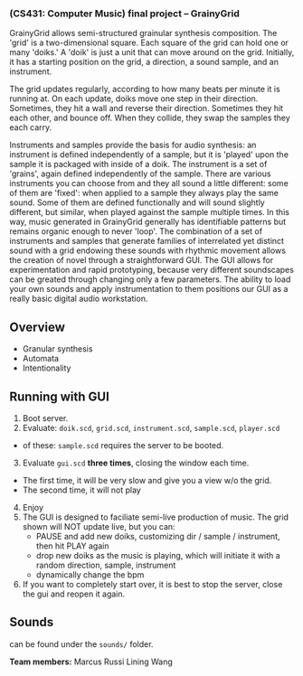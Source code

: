 ### (CS431: Computer Music) final project – GrainyGrid

GrainyGrid allows semi-structured grainular synthesis composition. The 'grid' is a two-dimensional square. Each square of the grid can hold one or many 'doiks.' A 'doik' is just a unit that can move around on the grid. Initially, it has a starting position on the grid, a direction, a sound sample, and an instrument.

The grid updates regularly, according to how many beats per minute it is running at. On each update, doiks move one step in their direction. Sometimes, they hit a wall and reverse their direction. Sometimes they hit each other, and bounce off. When they collide, they swap the samples they each carry.

Instruments and samples provide the basis for audio synthesis: an instrument is defined independently of a sample, but it is 'played' upon the sample it is packaged with inside of a doik. The instrument is a set of 'grains', again defined independently of the sample. There are various instruments you can choose from and they all sound a little different: some of them are 'fixed': when applied to a sample they always play the same sound. Some of them are defined functionally and will sound slightly different, but similar, when played against the sample multiple times. In this way, music generated in GrainyGrid generally has identifiable patterns but remains organic enough to never 'loop'. The combination of a set of instruments and samples that generate families of interrelated yet distinct sound with a grid endowing these sounds with rhythmic movement allows the creation of novel through a straightforward GUI. The GUI allows for experimentation and rapid prototyping, because very different soundscapes can be greated through changing only a few parameters. The ability to load your own sounds and apply instrumentation to them positions our GUI as a really basic digital audio workstation.

## Overview
- Granular synthesis
- Automata
- Intentionality

## Running with GUI

1. Boot server.
2. Evaluate: `doik.scd`, `grid.scd`, `instrument.scd`, `sample.scd`, `player.scd`
- of these: `sample.scd` requires the server to be booted.
3. Evaluate `gui.scd` **three times**, closing the window each time.
- The first time, it will be very slow and give you a view w/o the grid.
- The second time, it will not play
4. Enjoy
5. The GUI is designed to faciliate semi-live production of music. The grid shown will NOT update live, but you can:
    - PAUSE and add new doiks, customizing dir / sample / instrument, then hit PLAY again
    - drop new doiks as the music is playing, which will initiate it with a random direction, sample, instrument
    - dynamically change the bpm
6. If you want to completely start over, it is best to stop the server, close the gui and reopen it again.

## Sounds

can be found under the `sounds/` folder.

**Team members:**
Marcus Russi
Lining Wang

